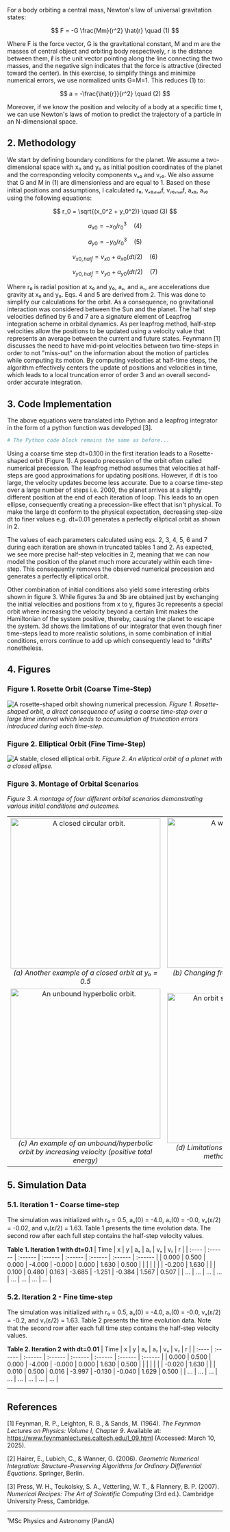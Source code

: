 

For a body orbiting a central mass, Newton's law of universal gravitation states:

$$
F = -G \frac{Mm}{r^2} \hat{r} \quad (1)
$$

Where F is the force vector, G is the gravitational constant, M and m are the masses of central object and orbiting body respectively, r is the distance between them, **r̂** is the unit vector pointing along the line connecting the two masses, and the negative sign indicates that the force is attractive (directed toward the center). In this exercise, to simplify things and minimize numerical errors, we use normalized units G=M=1. This reduces (1) to:

$$
a = -\frac{\hat{r}}{r^2} \quad (2)
$$

Moreover, if we know the position and velocity of a body at a specific time t, we can use Newton's laws of motion to predict the trajectory of a particle in an N-dimensional space.

## 2. Methodology

We start by defining boundary conditions for the planet. We assume a two-dimensional space with x₀ and y₀ as initial position coordinates of the planet and the corresponding velocity components vₓ₀ and vᵧ₀. We also assume that G and M in (1) are dimensionless and are equal to 1. Based on these initial positions and assumptions, I calculated r₀, vₓ₀,ₕₐₗf, vᵧ₀,ₕₐₗf, aₓ₀, aᵧ₀ using the following equations:

$$
r_0 = \sqrt{(x_0^2 + y_0^2)} \quad (3)
$$

$$
a_{x0} = -x_0/r_0^3 \quad (4)
$$

$$
a_{y0} = -y_0/r_0^3 \quad (5)
$$

$$
v_{x0,half} = v_{x0} + a_{x0}(dt/2) \quad (6)
$$

$$
v_{y0,half} = v_{y0} + a_{y0}(dt/2) \quad (7)
$$

Where r₀ is radial position at x₀ and y₀, aₓ, and aᵧ, are accelerations due gravity at x₀ and y₀. Eqs. 4 and 5 are derived from 2. This was done to simplify our calculations for the orbit. As a consequence, no gravitational interaction was considered between the Sun and the planet. The half step velocities defined by 6 and 7 are a signature element of Leapfrog integration scheme in orbital dynamics. As per leapfrog method, half-step velocities allow the positions to be updated using a velocity value that represents an average between the current and future states. Feynmann [1] discusses the need to have mid-point velocities between two time-steps in order to not "miss-out" on the information about the motion of particles while computing its motion. By computing velocities at half-time steps, the algorithm effectively centers the update of positions and velocities in time, which leads to a local truncation error of order 3 and an overall second-order accurate integration.

## 3. Code Implementation
The above equations were translated into Python and a leapfrog integrator in the form of a python function was developed [3].

```python
# The Python code block remains the same as before...
```
Using a coarse time step dt=0.100 in the first iteration leads to a Rosette-shaped orbit (Figure 1). A pseudo precession of the orbit often called numerical precession. The leapfrog method assumes that velocities at half-steps are good approximations for updating positions. However, if dt is too large, the velocity updates become less accurate. Due to a coarse time-step over a large number of steps i.e. 2000, the planet arrives at a slightly different position at the end of each iteration of loop. This leads to an open ellipse, consequently creating a precession-like effect that isn't physical. To make the large dt conform to the physical expectation, decreasing step-size dt to finer values e.g. dt=0.01 generates a perfectly elliptical orbit as shown in 2.

The values of each parameters calculated using eqs. 2, 3, 4, 5, 6 and 7 during each iteration are shown in truncated tables 1 and 2. As expected, we see more precise half-step velocities in 2, meaning that we can now model the position of the planet much more accurately within each time-step. This consequently removes the observed numerical precession and generates a perfectly elliptical orbit.

Other combination of initial conditions also yield some interesting orbits shown in figure 3. While figures 3a and 3b are obtained just by exchanging the initial velocities and positions from x to y, figures 3c represents a special orbit where increasing the velocity beyond a certain limit makes the Hamiltonian of the system positive, thereby, causing the planet to escape the system. 3d shows the limitations of our integrator that even though finer time-steps lead to more realistic solutions, in some combination of initial conditions, errors continue to add up which consequently lead to "drifts" nonetheless.

## 4. Figures

### Figure 1. Rosette Orbit (Coarse Time-Step)
![A rosette-shaped orbit showing numerical precession.](images/figure1.png)
*Figure 1. Rosette-shaped orbit, a direct consequence of using a coarse time-step over a large time interval which leads to accumulation of truncation errors introduced during each time-step.*

### Figure 2. Elliptical Orbit (Fine Time-Step)
![A stable, closed elliptical orbit.](images/figure2.png)
*Figure 2. An elliptical orbit of a planet with a closed ellipse.*

### Figure 3. Montage of Orbital Scenarios
*Figure 3. A montage of four different orbital scenarios demonstrating various initial conditions and outcomes.*
<table>
  <tr>
    <td align="center">
      <img src="images/figure3a.png" alt="A closed circular orbit." width="350">
      <br><em>(a) Another example of a closed orbit at y₀ = 0.5</em>
    </td>
    <td align="center">
      <img src="images/figure3b.png" alt="A wide elliptical orbit." width="350">
      <br><em>(b) Changing from a non-zero vᵧ to a non-zero vₓ</em>
    </td>
  </tr>
  <tr>
    <td align="center">
      <img src="images/figure3c.png" alt="An unbound hyperbolic orbit." width="350">
      <br><em>(c) An example of an unbound/hyperbolic orbit by increasing velocity (positive total energy)</em>
    </td>
    <td align="center">
      <img src="images/figure3d.png" alt="An orbit showing numerical drift." width="350">
      <br><em>(d) Limitations of the 2nd-order leapfrog method leading to drifts</em>
    </td>
  </tr>
</table>


## 5. Simulation Data

### 5.1. Iteration 1 - Coarse time-step
The simulation was initialized with r₀ = 0.5, aₓ(0) = -4.0, aᵧ(0) = -0.0, vₓ(ε/2) = -0.02, and vᵧ(ε/2) = 1.63. Table 1 presents the time evolution data. The second row after each full step contains the half-step velocity values.

**Table 1. Iteration 1 with dt=0.1**
| Time  | x       | y       | aₓ      | aᵧ      | vₓ      | vᵧ      | r       |
| :---- | :------ | :------ | :------ | :------ | :------ | :------ | :------ |
| 0.000 | 0.500   | 0.000   | -4.000  | -0.000  | 0.000   | 1.630   | 0.500   |
|       |         |         |         |         | -0.200  | 1.630   |         |
| 0.100 | 0.480   | 0.163   | -3.685  | -1.251  | -0.384  | 1.567   | 0.507   |
| ...   | ...     | ...     | ...     | ...     | ...     | ...     | ...     |

### 5.2. Iteration 2 - Fine time-step
The simulation was initialized with r₀ = 0.5, aₓ(0) = -4.0, aᵧ(0) = -0.0, vₓ(ε/2) = -0.2, and vᵧ(ε/2) = 1.63. Table 2 presents the time evolution data. Note that the second row after each full time step contains the half-step velocity values.

**Table 2. Iteration 2 with dt=0.01**
| Time  | x       | y       | aₓ      | aᵧ      | vₓ      | vᵧ      | r       |
| :---- | :------ | :------ | :------ | :------ | :------ | :------ | :------ |
| 0.000 | 0.500   | 0.000   | -4.000  | -0.000  | 0.000   | 1.630   | 0.500   |
|       |         |         |         |         | -0.020  | 1.630   |         |
| 0.010 | 0.500   | 0.016   | -3.997  | -0.130  | -0.040  | 1.629   | 0.500   |
| ...   | ...     | ...     | ...     | ...     | ...     | ...     | ...     |

---
## References
[1] Feynman, R. P., Leighton, R. B., & Sands, M. (1964). *The Feynman Lectures on Physics: Volume I, Chapter 9*. Available at: https://www.feynmanlectures.caltech.edu/I_09.html (Accessed: March 10, 2025).

[2] Hairer, E., Lubich, C., & Wanner, G. (2006). *Geometric Numerical Integration: Structure-Preserving Algorithms for Ordinary Differential Equations*. Springer, Berlin.

[3] Press, W. H., Teukolsky, S. A., Vetterling, W. T., & Flannery, B. P. (2007). *Numerical Recipes: The Art of Scientific Computing* (3rd ed.). Cambridge University Press, Cambridge.

---
¹MSc Physics and Astronomy (PandA)
